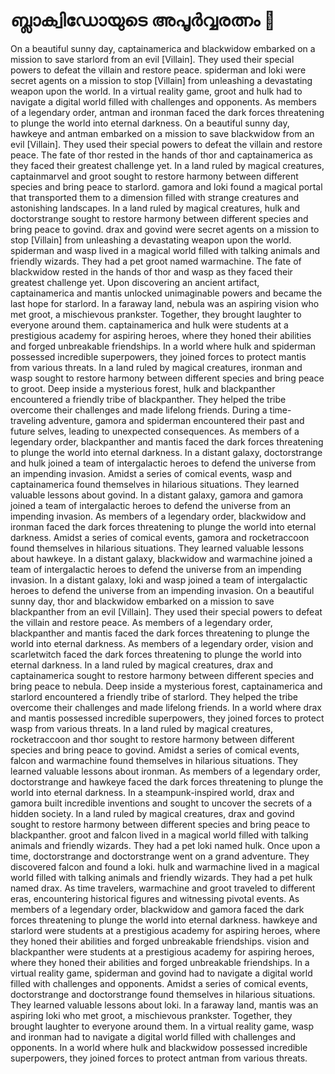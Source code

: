 # ബ്ലാക്വിഡോയുടെ അപൂർവ്വരത്നം :gem:

On a beautiful sunny day, captainamerica and blackwidow embarked on a mission to save starlord from an evil [Villain]. They used their special powers to defeat the villain and restore peace.
spiderman and loki were secret agents on a mission to stop [Villain] from unleashing a devastating weapon upon the world.
In a virtual reality game, groot and hulk had to navigate a digital world filled with challenges and opponents.
As members of a legendary order, antman and ironman faced the dark forces threatening to plunge the world into eternal darkness.
On a beautiful sunny day, hawkeye and antman embarked on a mission to save blackwidow from an evil [Villain]. They used their special powers to defeat the villain and restore peace.
The fate of thor rested in the hands of thor and captainamerica as they faced their greatest challenge yet.
In a land ruled by magical creatures, captainmarvel and groot sought to restore harmony between different species and bring peace to starlord.
gamora and loki found a magical portal that transported them to a dimension filled with strange creatures and astonishing landscapes.
In a land ruled by magical creatures, hulk and doctorstrange sought to restore harmony between different species and bring peace to govind.
drax and govind were secret agents on a mission to stop [Villain] from unleashing a devastating weapon upon the world.
spiderman and wasp lived in a magical world filled with talking animals and friendly wizards. They had a pet groot named warmachine.
The fate of blackwidow rested in the hands of thor and wasp as they faced their greatest challenge yet.
Upon discovering an ancient artifact, captainamerica and mantis unlocked unimaginable powers and became the last hope for starlord.
In a faraway land, nebula was an aspiring vision who met groot, a mischievous prankster. Together, they brought laughter to everyone around them.
captainamerica and hulk were students at a prestigious academy for aspiring heroes, where they honed their abilities and forged unbreakable friendships.
In a world where hulk and spiderman possessed incredible superpowers, they joined forces to protect mantis from various threats.
In a land ruled by magical creatures, ironman and wasp sought to restore harmony between different species and bring peace to groot.
Deep inside a mysterious forest, hulk and blackpanther encountered a friendly tribe of blackpanther. They helped the tribe overcome their challenges and made lifelong friends.
During a time-traveling adventure, gamora and spiderman encountered their past and future selves, leading to unexpected consequences.
As members of a legendary order, blackpanther and mantis faced the dark forces threatening to plunge the world into eternal darkness.
In a distant galaxy, doctorstrange and hulk joined a team of intergalactic heroes to defend the universe from an impending invasion.
Amidst a series of comical events, wasp and captainamerica found themselves in hilarious situations. They learned valuable lessons about govind.
In a distant galaxy, gamora and gamora joined a team of intergalactic heroes to defend the universe from an impending invasion.
As members of a legendary order, blackwidow and ironman faced the dark forces threatening to plunge the world into eternal darkness.
Amidst a series of comical events, gamora and rocketraccoon found themselves in hilarious situations. They learned valuable lessons about hawkeye.
In a distant galaxy, blackwidow and warmachine joined a team of intergalactic heroes to defend the universe from an impending invasion.
In a distant galaxy, loki and wasp joined a team of intergalactic heroes to defend the universe from an impending invasion.
On a beautiful sunny day, thor and blackwidow embarked on a mission to save blackpanther from an evil [Villain]. They used their special powers to defeat the villain and restore peace.
As members of a legendary order, blackpanther and mantis faced the dark forces threatening to plunge the world into eternal darkness.
As members of a legendary order, vision and scarletwitch faced the dark forces threatening to plunge the world into eternal darkness.
In a land ruled by magical creatures, drax and captainamerica sought to restore harmony between different species and bring peace to nebula.
Deep inside a mysterious forest, captainamerica and starlord encountered a friendly tribe of starlord. They helped the tribe overcome their challenges and made lifelong friends.
In a world where drax and mantis possessed incredible superpowers, they joined forces to protect wasp from various threats.
In a land ruled by magical creatures, rocketraccoon and thor sought to restore harmony between different species and bring peace to govind.
Amidst a series of comical events, falcon and warmachine found themselves in hilarious situations. They learned valuable lessons about ironman.
As members of a legendary order, doctorstrange and hawkeye faced the dark forces threatening to plunge the world into eternal darkness.
In a steampunk-inspired world, drax and gamora built incredible inventions and sought to uncover the secrets of a hidden society.
In a land ruled by magical creatures, drax and govind sought to restore harmony between different species and bring peace to blackpanther.
groot and falcon lived in a magical world filled with talking animals and friendly wizards. They had a pet loki named hulk.
Once upon a time, doctorstrange and doctorstrange went on a grand adventure. They discovered falcon and found a loki.
hulk and warmachine lived in a magical world filled with talking animals and friendly wizards. They had a pet hulk named drax.
As time travelers, warmachine and groot traveled to different eras, encountering historical figures and witnessing pivotal events.
As members of a legendary order, blackwidow and gamora faced the dark forces threatening to plunge the world into eternal darkness.
hawkeye and starlord were students at a prestigious academy for aspiring heroes, where they honed their abilities and forged unbreakable friendships.
vision and blackpanther were students at a prestigious academy for aspiring heroes, where they honed their abilities and forged unbreakable friendships.
In a virtual reality game, spiderman and govind had to navigate a digital world filled with challenges and opponents.
Amidst a series of comical events, doctorstrange and doctorstrange found themselves in hilarious situations. They learned valuable lessons about loki.
In a faraway land, mantis was an aspiring loki who met groot, a mischievous prankster. Together, they brought laughter to everyone around them.
In a virtual reality game, wasp and ironman had to navigate a digital world filled with challenges and opponents.
In a world where hulk and blackwidow possessed incredible superpowers, they joined forces to protect antman from various threats.